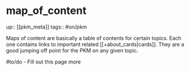 # map_of_content

up:: [[pkm_meta]]
tags:: #on/pkm

Maps of content are basically a table of contents for certain topics.
Each one contains links to important related [[+about_cards|cards]].
They are a good jumping off point for the PKM on any given topic.

#to/do - Fill out this page more
